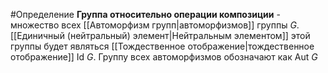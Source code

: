 #Определение 
**Группа относительно операции композиции** - множество всех [[Автоморфизм групп|автоморфизмов]] группы $G$.
[[Единичный (нейтральный) элемент|Нейтральным элементом]] этой группы будет являться [[Тождественное отображение|тождественное отображение]] $\text{Id } G$. 
Группу всех автоморфизмов обозначают как $\text{Aut } G$